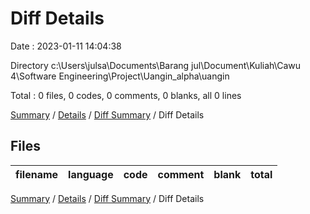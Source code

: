 # Diff Details

Date : 2023-01-11 14:04:38

Directory c:\\Users\\julsa\\Documents\\Barang jul\\Document\\Kuliah\\Cawu 4\\Software Engineering\\Project\\Uangin_alpha\\uangin

Total : 0 files,  0 codes, 0 comments, 0 blanks, all 0 lines

[Summary](results.md) / [Details](details.md) / [Diff Summary](diff.md) / Diff Details

## Files
| filename | language | code | comment | blank | total |
| :--- | :--- | ---: | ---: | ---: | ---: |

[Summary](results.md) / [Details](details.md) / [Diff Summary](diff.md) / Diff Details